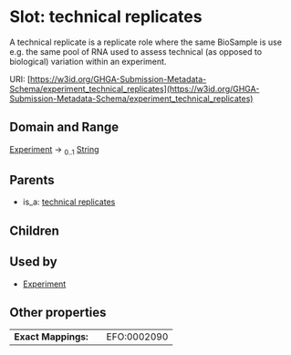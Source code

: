 
# Slot: technical replicates


A technical replicate is a replicate role where the same BioSample is use e.g. the same pool of RNA used to assess technical (as opposed to biological) variation within an experiment.

URI: [https://w3id.org/GHGA-Submission-Metadata-Schema/experiment_technical_replicates](https://w3id.org/GHGA-Submission-Metadata-Schema/experiment_technical_replicates)


## Domain and Range

[Experiment](Experiment.md) &#8594;  <sub>0..1</sub> [String](types/String.md)

## Parents

 *  is_a: [technical replicates](technical_replicates.md)

## Children


## Used by

 * [Experiment](Experiment.md)

## Other properties

|  |  |  |
| --- | --- | --- |
| **Exact Mappings:** | | EFO:0002090 |

